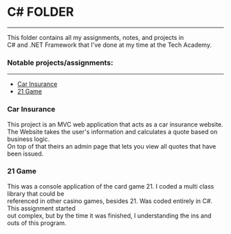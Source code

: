 <h1>C# FOLDER</h1>
<hr>
This folder contains all my assignments, notes, and projects in
<br>
C# and .NET Framework that I've done at my time at the Tech Academy.
<h3>Notable projects/assignments:</h3>
<hr>
<ul>
  <li><a href="https://github.com/Jonathan-Treloggen/The_Tech_Academy_Basic_C-Sharp_Projects/tree/master/MVC/CarInsurance" target="_blank">Car Insurance</a>
  <li><a href="https://github.com/Jonathan-Treloggen/The_Tech_Academy_Basic_C-Sharp_Projects/tree/master/Basic_C%23_Programs/Assignments/ClassesAndObjects21Game" target="_blank">21 Game</a>
</ul>
<h3>Car Insurance</h3>
This project is an MVC web application that acts as a car insurance website.
<br>
The Website takes the user's information and calculates a quote based on business logic.
<br>
On top of that theirs an admin page that lets you view all quotes that have been issued.
<br>
<h3>21 Game</h3>
This was a console application of the card game 21. I coded a multi class library that could be  
<br>
referenced in other casino games, besides 21. Was coded entirely in C#. This assignment started 
<br>
out complex, but by the time it was finished, I understanding the ins and outs of this program.


